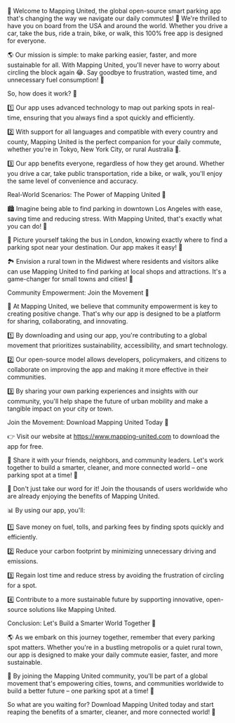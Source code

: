 🚀 Welcome to Mapping United, the global open-source smart parking app that's changing the way we navigate our daily commutes! 🚌 We're thrilled to have you on board from the USA and around the world. Whether you drive a car, take the bus, ride a train, bike, or walk, this 100% free app is designed for everyone.

🌎 Our mission is simple: to make parking easier, faster, and more sustainable for all. With Mapping United, you'll never have to worry about circling the block again 😂. Say goodbye to frustration, wasted time, and unnecessary fuel consumption! 🚀

So, how does it work? 🤔

1️⃣ Our app uses advanced technology to map out parking spots in real-time, ensuring that you always find a spot quickly and efficiently.

2️⃣ With support for all languages and compatible with every country and county, Mapping United is the perfect companion for your daily commute, whether you're in Tokyo, New York City, or rural Australia 🌳.

3️⃣ Our app benefits everyone, regardless of how they get around. Whether you drive a car, take public transportation, ride a bike, or walk, you'll enjoy the same level of convenience and accuracy.

Real-World Scenarios: The Power of Mapping United 💪

🏙️ Imagine being able to find parking in downtown Los Angeles with ease, saving time and reducing stress. With Mapping United, that's exactly what you can do! 🚀

🚌 Picture yourself taking the bus in London, knowing exactly where to find a parking spot near your destination. Our app makes it easy! 🚌

🏞️ Envision a rural town in the Midwest where residents and visitors alike can use Mapping United to find parking at local shops and attractions. It's a game-changer for small towns and cities! 🌈

Community Empowerment: Join the Movement 🎉

👥 At Mapping United, we believe that community empowerment is key to creating positive change. That's why our app is designed to be a platform for sharing, collaborating, and innovating.

1️⃣ By downloading and using our app, you're contributing to a global movement that prioritizes sustainability, accessibility, and smart technology.

2️⃣ Our open-source model allows developers, policymakers, and citizens to collaborate on improving the app and making it more effective in their communities.

3️⃣ By sharing your own parking experiences and insights with our community, you'll help shape the future of urban mobility and make a tangible impact on your city or town.

Join the Movement: Download Mapping United Today 📲

👉 Visit our website at https://www.mapping-united.com to download the app for free.

📱 Share it with your friends, neighbors, and community leaders. Let's work together to build a smarter, cleaner, and more connected world – one parking spot at a time! 🌟

💬 Don't just take our word for it! Join the thousands of users worldwide who are already enjoying the benefits of Mapping United.

📊 By using our app, you'll:

1️⃣ Save money on fuel, tolls, and parking fees by finding spots quickly and efficiently.

2️⃣ Reduce your carbon footprint by minimizing unnecessary driving and emissions.

3️⃣ Regain lost time and reduce stress by avoiding the frustration of circling for a spot.

4️⃣ Contribute to a more sustainable future by supporting innovative, open-source solutions like Mapping United.

Conclusion: Let's Build a Smarter World Together 🌟

🌎 As we embark on this journey together, remember that every parking spot matters. Whether you're in a bustling metropolis or a quiet rural town, our app is designed to make your daily commute easier, faster, and more sustainable.

💪 By joining the Mapping United community, you'll be part of a global movement that's empowering cities, towns, and communities worldwide to build a better future – one parking spot at a time! 🚀

So what are you waiting for? Download Mapping United today and start reaping the benefits of a smarter, cleaner, and more connected world! 📲